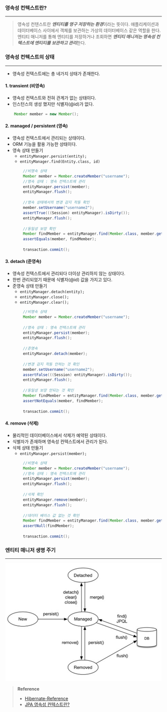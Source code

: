 

### 영속성 컨텍스트란?
---
> 영속성 컨텐스트란 ***엔티티를 영구 저장하는 환경***이라는 뜻이다. 애플리케이션과 데이터베이스 사이에서 객체를 보관하는 가상의 데이터베이스 같은 역할을 한다. 엔티티 매니저를 통해 엔티티를 저장하거나 조회하면 ***엔티티 매니저는 영속성 컨텍스트에 엔티티를 보관하고 관리***한다.

### 영속성 컨텍스트의 상태
---

- 영속성 컨텍스트에는 총 네가지 상태가 존재한다.

#### 1. transient (비영속)

- 영속성 컨텍스트와 전혀 관계가 없는 상태이다.
- 인스턴스의 생성 했지만 식별자(@id)가 없다.
```java
    Member member = new Member();
```

#### 2. managed / persistent (영속)
- 영속성 컨텍스트에서 관리되는 상태이다.
- ORM 기능을 활용 가능한 상태이다.
- 영속 상태 만들기
    - `entityManager.persist(entity);`
    - `entityManager.find(Entity.class, id)`
```java
        //비영속 상태
        Member member = Member.createMember("username");
        //영속 상태 : 영속 컨텍스트에 관리
        entityManager.persist(member);
        entityManager.flush();

        //영속 상태에서의 변경 감지 작동 확인
        member.setUsername("username2");
        assertTrue(((Session) entityManager).isDirty());
        entityManager.flush();

        //동일성 보장 확인
        Member findMember = entityManager.find(Member.class, member.getId());
        assertEquals(member, findMember);

        transaction.commit(); 
```
#### 3. detach (준영속)
- 영속성 컨텍스트에서 관리되다 더이상 관리하지 않는 상태이다.
- 한번 관리되었기 때문에 식별자(@id) 값을 가지고 있다.
- 준영속 상태 만들기
	- `entityManager.detach(entity);`
	- `entityManager.close();`
	- `entityManager.clear();`
```java
        //비영속 상태
        Member member = Member.createMember("username");

        //영속 상태 : 영속 컨텍스트에 관리
        entityManager.persist(member);
        entityManager.flush();

        //준영속
        entityManager.detach(member);

        //변경 감지 작동 안하는 것 확인
        member.setUsername("username2");
        assertFalse(((Session) entityManager).isDirty());
        entityManager.flush();

        //동일성 보장 안되는 것 확인
        Member findMember = entityManager.find(Member.class, member.getId());
        assertNotEquals(member, findMember);

        transaction.commit(); 
```
#### 4. remove (삭제)
- 물리적인 데이터베이스에서 삭제가 예약된 상태이다.
- 식별자가 존재하며 영속성 컨텍스트에서 관리가 된다.
- 삭제 상태 만들기
	- `entityManager.persist(member);`
```java
        //비영속 상태
        Member member = Member.createMember("username");
        //영속 상태 : 영속 컨텍스트에 관리
        entityManager.persist(member);
        entityManager.flush();

        //삭제 확인
        entityManager.remove(member);
        entityManager.flush();

        //데이터 베이스 값 없는 것 확인
        Member findMember = entityManager.find(Member.class, member.getId());
        assertNull(findMember);

        transaction.commit();    
```

### 엔티티 매니저 생명 주기
---

![](./img/persistence-context-lifecycle.png)

> **Reference**
> - [Hibernate-Reference](https://docs.jboss.org/hibernate/orm/5.6/userguide/html_single/Hibernate_User_Guide.html#pc)
> - [JPA 영속성 컨텍스트란?](https://velog.io/@neptunes032/JPA-%EC%98%81%EC%86%8D%EC%84%B1-%EC%BB%A8%ED%85%8D%EC%8A%A4%ED%8A%B8%EB%9E%80)